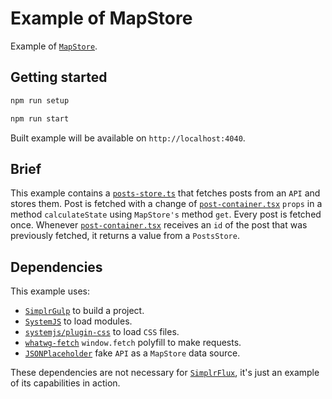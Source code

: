 # Example of MapStore

Example of [`MapStore`](../../README.md#mapstore).

## Getting started

```sh
npm run setup

npm run start
```

Built example will be available on `http://localhost:4040`.

## Brief

This example contains a [`posts-store.ts`](./src/app/posts/posts-store.ts) that fetches posts from an `API` and stores them. Post is fetched with a change of [`post-container.tsx`](./src/app/posts/post-container.tsx) `props` in a method `calculateState` using `MapStore's` method `get`. Every post is fetched once. Whenever [`post-container.tsx`](./src/app/posts/post-container.tsx) receives an `id` of the post that was previously fetched, it returns a value from a `PostsStore`.

## Dependencies

This example uses:

- [`SimplrGulp`](https://github.com/QuatroCode/simplr-gulp) to build a project.
- [`SystemJS`](https://github.com/systemjs/systemjs) to load modules.
- [`systemjs/plugin-css`](https://github.com/systemjs/plugin-css) to load `CSS` files.
- [`whatwg-fetch`](https://github.com/github/fetch) `window.fetch` polyfill to make requests.
- [`JSONPlaceholder`](https://jsonplaceholder.typicode.com/) fake `API` as a `MapStore` data source.

These dependencies are not necessary for [`SimplrFlux`](../../README.md), it's just an example of its capabilities in action.
